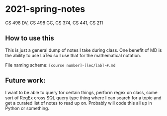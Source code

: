 # 2021-spring-notes
CS 498 DV, CS 498 GC, CS 374, CS 441, CS 211

## How to use this
This is just a general dump of notes I take during class. One benefit of MD is the ability to use LaTex so I use that for the mathematical notation.

File naming scheme:
`[course number]-[lec/lab]-#.md`

## Future work:
I want to be able to query for certain things, perform regex on class, some sort of RegEx cross SQL query type thing where I can search for a topic and get a curated list of notes to read up on. Probably will code this all up in Python or something.